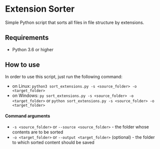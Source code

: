 # Extension Sorter
Simple Python script that sorts all files in file structure by extensions.

## Requirements
- Python 3.6 or higher

## How to use
In order to use this script, just run the following command:
- on Linux: `python3 sort_extensions.py -s <source_folder> -o <target_folder>`
- on Windows: `py sort_extensions.py -s <source_folder> -o <target_folder>` or `python sort_extensions.py -s <source_folder> -o <target_folder>`

#### Command arguments
- `-s <source_folder>` or `--source <source_folder>` - the folder whose contents are to be sorted
- `-o <target_folder>` or `--output <target_folder>` (optional) - the folder to which sorted content should be saved